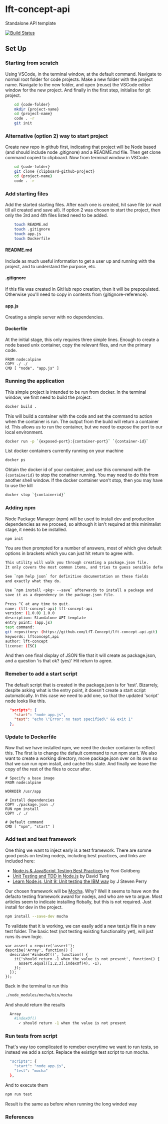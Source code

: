 # lft-concept-api
Standalone API template

[![Build Status](https://travis-ci.org/LfT-Concept/lft-concept-api.svg?branch=master)](https://travis-ci.org/LfT-Concept/lft-concept-api)

## Set Up

### Starting from scratch

Using VSCode, in the terminal window, at the default command. Navigate to normal root folder for code projects. Make a new folder with the project name. Navigate to the new folder, and open (reuse) the VSCode editor window for the new project. And finally in the first step, initialise for git project.

```sh
    cd {code-folder}
    mkdir {project-name}
    cd {project-name}
    code . -r
    git init
```

### Alternative (option 2) way to start project

Create new repo in github first, indicating that project will be Node based (and should include node .gitignore) and a README.md file. Then get clone command copied to clipboard. Now from terminal window in VSCode.

```sh
    cd {code-folder}
    git clone {clipboard-github-project}
    cd (project-name)
    code . -r
```

### Add starting files

Add the started starting files. After each one is created, hit save file (or wait till all created and save all). If option 2 was chosen to start the project, then only the 3rd and 4th files listed need to be added.

```sh
    touch README.md
    touch .gitignore
    touch app.js
    touch Dockerfile
```

#### README.md

Include as much useful information to get a user up and running with the project, and to understand the purpose, etc.

#### .gitignore

If this file was created in GitHub repo creation, then it will be prepopulated. Otherwise you'll need to copy in contents from {gitignore-reference}.

#### app.js

Creating a simple server with no dependencies.

#### Dockerfile

At the initial stage, this only requires three simple lines. Enough to create a node based unix container, copy the relevant files, and run the primary code.

```docker
FROM node:alpine
COPY ./ ./
CMD [ "node", "app.js" ]
```

### Running the application

This simple project is intended to be run from docker. In the terminal window, we first need to build the project.

```sh
docker build .
```

This will build a container with the code and set the command to action when the container is run. The output from the build will return a container id. This allows us to run the container, but we need to expose the port to our local environment.

```sh
docker run -p `{exposed-port}:{container-port}` `{container-id}`
```

List docker containers currently running on your machine

```sh
docker ps
```

Obtain the docker id of your container, and use this command with the `{containerid}` to stop the conatiner running. You may need to do this from another shell window. If the docker container won't stop, then you may have to use the kill

```sh
docker stop `{containerid}`
```

### Adding npm

Node Package Manager (npm) will be used to install dev and production dependencies as we proceed, so although it isn't required at this minimalist stage, it needs to be installed.

```sh
npm init
```

You are then prompted for a number of answers, most of which give default options in brackets which you can just hit return to agree with.

```sh
This utility will walk you through creating a package.json file.
It only covers the most common items, and tries to guess sensible defaults.

See `npm help json` for definitive documentation on these fields
and exactly what they do.

Use `npm install <pkg> --save` afterwards to install a package and
save it as a dependency in the package.json file.

Press ^C at any time to quit.
name: (lft-concept-api) lft-concept-api
version: (1.0.0) 1.0.0
description: Standalone API template
entry point: (app.js)
test command:
git repository: (https://github.com/LfT-Concept/lft-concept-api.git)
keywords: lftconcept,api
author: lft-concept
license: (ISC)
```

And then one final display of JSON file that it will create as package.json, and a question 'is that ok? (yes)' Hit return to agree.

### Remeber to add a start script

The default script that is created in the package.json is for 'test'. Bizarrely, despite asking what is the entry point, it doesn't create a start script automatically. In this case we need to add one, so that the updated 'script' node looks like this.

```json
  "scripts": {
    "start": "node app.js",
    "test": "echo \"Error: no test specified\" && exit 1"
  },
```

### Update to Dockerfile

Now that we have installed npm, we need the docker container to reflect this. The first is to change the default command to run npm start. We also want to create a working directory, move package.json over on its own so that we can run npm install, and cache this state. And finally we leave the copy of the rest of the files to occur after.

```docker
# Specify a base image
FROM node:alpine

WORKDIR /usr/app

# Install dependencies
COPY ./package.json ./
RUN npm install
COPY ./ ./

# Default command
CMD [ "npm", "start" ]
```

### Add test and test framework

One thing we want to inject early is a test framework. There are somne good posts on testing nodejs, including best practices, and links are included here:

- [Node.js & JavaScript Testing Best Practices][njstbp] by Yoni Goldberg
- [Unit Testing and TDD in Node.js][uttddnjs] by David Tang
- [Learn Node.js, Unit 9: Unit testing the IBM way][lnjsut] by J Steven Perry

Our chosen framework will be [Mocha][mocha]. Why? Well it seems to have won the defacto testing framework award for nodejs, and who are we to argue. Most articles seem to indicate installing flobally, but this is not required. Just install for dev in the project.

```sh
npm install --save-dev mocha
```

To validate that it is working, we can easily add a new test.js file in a new test folder. The basic test (not testing existing functionality yet), will just runs its own logic.

```test
var assert = require('assert');
describe('Array', function() {
  describe('#indexOf()', function() {
    it('should return -1 when the value is not present', function() {
      assert.equal([1,2,3].indexOf(4), -1);
    });
  });
});
```

Back in the terminal to run this

```sh
./node_modules/mocha/bin/mocha
```

And should return the results

```sh
  Array
    #indexOf()
      ✓ should return -1 when the value is not present
```

### Run tests from script

That's way too complicated to remeber everytime we want to run tests, so instead we add a script. Replace the existign test script to run mocha.

```sh
  "scripts": {
    "start": "node app.js",
    "test": "mocha"
  },
```

And to execute them

```sh
npm run test
```

Result is the same as before when running the long winded way

### References

[njstbp]: <https://medium.com/@me_37286/yoni-goldberg-javascript-nodejs-testing-best-practices-2b98924c9347>
[uttddnjs]: <https://www.codementor.io/davidtang/unit-testing-and-tdd-in-node-js-part-1-8t714s877>
[lnjsut]: <https://developer.ibm.com/tutorials/learn-nodejs-unit-testing-in-nodejs/>
[mocha]: <https://mochajs.org/>
